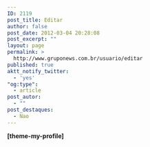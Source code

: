 ```yaml
---
ID: 2119
post_title: Editar
author: false
post_date: 2012-03-04 20:28:08
post_excerpt: ""
layout: page
permalink: >
  http://www.gruponews.com.br/usuario/editar
published: true
aktt_notify_twitter:
  - 'yes'
"og:type":
  - article
post_autor:
  - ""
post_destaques:
  - Nao
---
```

<strong>[theme-my-profile] </strong>